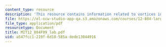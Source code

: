 ```yaml
---
content_type: resource
description: 'This resource contains information related to vortices in the lab. '
file: https://ol-ocw-studio-app-qa.s3.amazonaws.com/courses/12-804-large-scale-flow-dynamics-lab-fall-2009/a547fcc1219f6d18585adede13044916_MIT12_804F09_lab.pdf
file_type: application/pdf
resourcetype: Document
title: MIT12_804F09_lab.pdf
uid: a547fcc1-219f-6d18-585a-dede13044916
---
```

